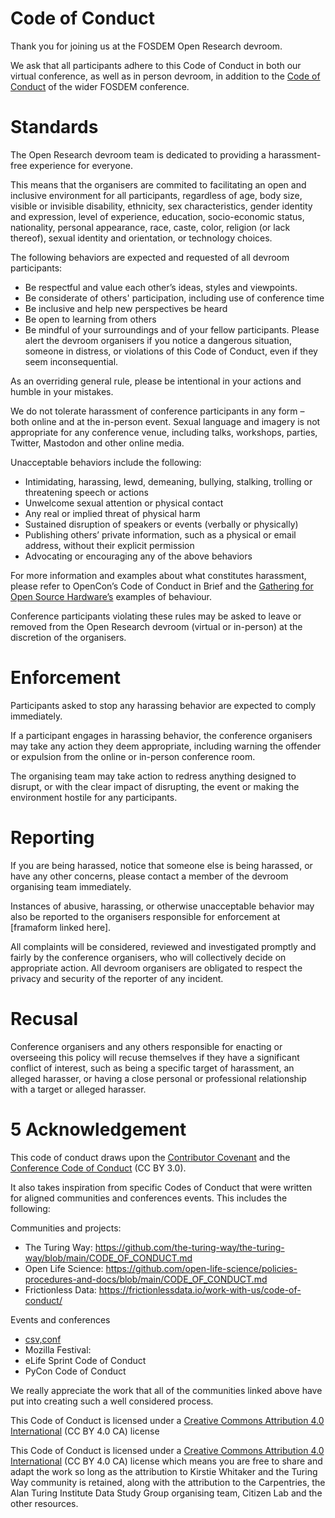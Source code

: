 # Code of Conduct
Thank you for joining us at the FOSDEM Open Research devroom.

We ask that all participants adhere to this Code of Conduct in both our virtual conference, as well as in person devroom, in addition to the [Code of Conduct](https://fosdem.org/2024/practical/conduct/) of the wider FOSDEM conference.

# Standards
The Open Research devroom team is dedicated to providing a harassment-free experience for everyone.

This means that the organisers are commited to facilitating an open and inclusive environment for all participants, regardless of age, body size, visible or invisible disability, ethnicity, sex characteristics, gender identity and expression, level of experience, education, socio-economic status, nationality, personal appearance, race, caste, color, religion (or lack thereof), sexual identity and orientation, or technology choices. 

The following behaviors are expected and requested of all devroom participants:

- Be respectful and value each other’s ideas, styles and viewpoints.
- Be considerate of others' participation, including use of conference time
- Be inclusive and help new perspectives be heard
- Be open to learning from others
- Be mindful of your surroundings and of your fellow participants. Please alert the devroom organisers if you notice a dangerous situation, someone in distress, or violations of this Code of Conduct, even if they seem inconsequential.

As an overriding general rule, please be intentional in your actions and humble in your mistakes.

We do not tolerate harassment of conference participants in any form – both online and at the in-person event. Sexual language and imagery is not appropriate for any conference venue, including talks, workshops, parties, Twitter, Mastodon and other online media. 

Unacceptable behaviors include the following:
- Intimidating, harassing, lewd, demeaning, bullying, stalking, trolling or threatening speech or actions
- Unwelcome sexual attention or physical contact
- Any real or implied threat of physical harm
- Sustained disruption of speakers or events (verbally or physically)
- Publishing others’ private information, such as a physical or email address, without their explicit permission
- Advocating or encouraging any of the above behaviors

For more information and examples about what constitutes harassment, please refer to OpenCon’s Code of Conduct in Brief and the [Gathering for Open Source Hardware’s](https://openhardware.science/gosh-2017/gosh-code-of-conduct/) examples of behaviour.

Conference participants violating these rules may be asked to leave or removed from the Open Research devroom (virtual or in-person) at the discretion of the organisers. 

# Enforcement 
Participants asked to stop any harassing behavior are expected to comply immediately.

If a participant engages in harassing behavior, the conference organisers may take any action they deem appropriate, including warning the offender or expulsion from the online or in-person conference room. 

The organising team may take action to redress anything designed to disrupt, or with the clear impact of disrupting, the event or making the environment hostile for any participants.

# Reporting
If you are being harassed, notice that someone else is being harassed, or have any other concerns, please contact a member of the devroom organising team immediately. 

Instances of abusive, harassing, or otherwise unacceptable behavior may also be reported to the organisers responsible for enforcement at [framaform linked here]. 

All complaints will be considered, reviewed and investigated promptly and fairly by the conference organisers, who will collectively decide on appropriate action. All devroom organisers are obligated to respect the privacy and security of the reporter of any incident.

# Recusal
Conference organisers and any others responsible for enacting or overseeing this policy will recuse themselves if they have a significant conflict of interest, such as being a specific target of harassment, an alleged harasser, or having a close personal or professional relationship with a target or alleged harasser.

# 5 Acknowledgement
This code of conduct draws upon the [Contributor Covenant](https://www.contributor-covenant.org/) and the [Conference Code of Conduct](https://confcodeofconduct.com/) (CC BY 3.0). 

It also takes inspiration from specific Codes of Conduct that were written for aligned communities and conferences events. This includes the following: 

Communities and projects: 
- The Turing Way: https://github.com/the-turing-way/the-turing-way/blob/main/CODE_OF_CONDUCT.md
- Open Life Science: https://github.com/open-life-science/policies-procedures-and-docs/blob/main/CODE_OF_CONDUCT.md
- Frictionless Data: https://frictionlessdata.io/work-with-us/code-of-conduct/

Events and conferences
- [csv,conf](https://csvconf.com/coc/)
- Mozilla Festival: 
- eLife Sprint Code of Conduct
- PyCon Code of Conduct 

We really appreciate the work that all of the communities linked above have put into creating such a well considered process.

This Code of Conduct is licensed under a [Creative Commons Attribution 4.0 International](https://creativecommons.org/licenses/by/4.0/) (CC BY 4.0 CA) license

This Code of Conduct is licensed under a [Creative Commons Attribution 4.0 International](https://creativecommons.org/licenses/by/4.0/) (CC BY 4.0 CA) license which means you are free to share and adapt the work so long as the attribution to Kirstie Whitaker and the Turing Way community is retained, along with the attribution to the Carpentries, the Alan Turing Institute Data Study Group organising team, Citizen Lab and the other resources.
